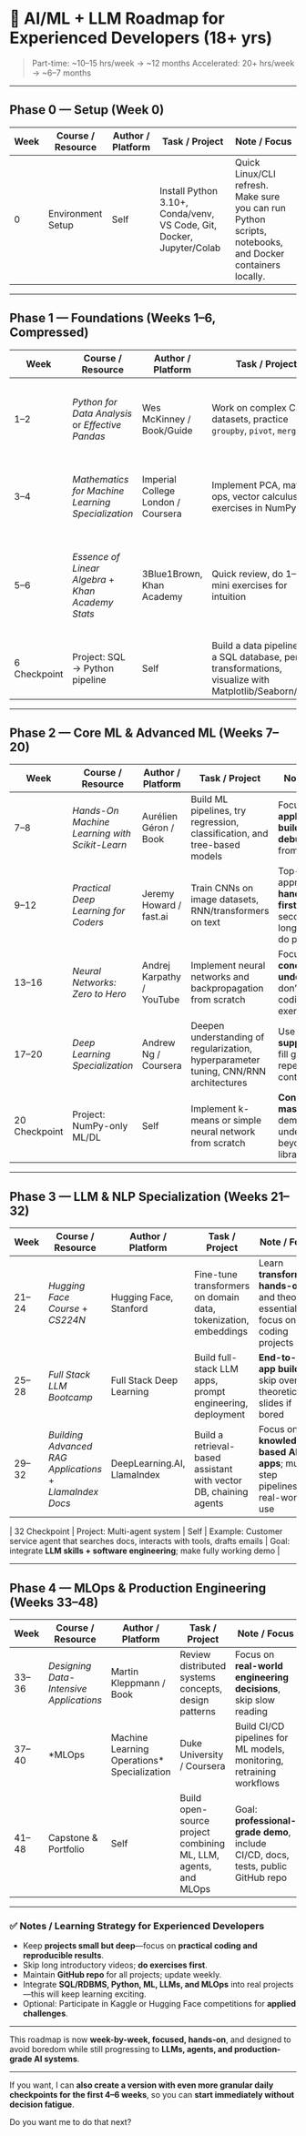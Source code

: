 # 🧠 AI/ML + LLM Roadmap for Experienced Developers (18+ yrs)

> Part-time: \~10–15 hrs/week → \~12 months
> Accelerated: 20+ hrs/week → \~6–7 months

---

## **Phase 0 — Setup (Week 0)**

| Week | Course / Resource | Author / Platform | Task / Project                                                        | Note / Focus                                                                                             |
| ---- | ----------------- | ----------------- | --------------------------------------------------------------------- | -------------------------------------------------------------------------------------------------------- |
| 0    | Environment Setup | Self              | Install Python 3.10+, Conda/venv, VS Code, Git, Docker, Jupyter/Colab | Quick Linux/CLI refresh. Make sure you can run Python scripts, notebooks, and Docker containers locally. |

---

## **Phase 1 — Foundations (Weeks 1–6, Compressed)**

| Week         | Course / Resource                                  | Author / Platform                  | Task / Project                                                                                               | Note / Focus                                                                                    |
| ------------ | -------------------------------------------------- | ---------------------------------- | ------------------------------------------------------------------------------------------------------------ | ----------------------------------------------------------------------------------------------- |
| 1–2          | *Python for Data Analysis* or *Effective Pandas*   | Wes McKinney / Book/Guide          | Work on complex CSV datasets, practice `groupby`, `pivot`, `merge`                                           | Skip basic Python; focus on **data wrangling and vectorized operations**                        |
| 3–4          | *Mathematics for Machine Learning Specialization*  | Imperial College London / Coursera | Implement PCA, matrix ops, vector calculus exercises in NumPy                                                | Focus on **applied math**, skip repetitive basics, tie concepts directly to ML                  |
| 5–6          | *Essence of Linear Algebra* + *Khan Academy Stats* | 3Blue1Brown, Khan Academy          | Quick review, do 1–2 mini exercises for intuition                                                            | Focus on **geometric intuition**, understand **gradients, eigenvectors**, not exhaustive theory |
| 6 Checkpoint | Project: SQL → Python pipeline                     | Self                               | Build a data pipeline from a SQL database, perform transformations, visualize with Matplotlib/Seaborn/Plotly | Leverage your **RDBMS experience**; goal is fast practical wins                                 |

---

## **Phase 2 — Core ML & Advanced ML (Weeks 7–20)**

| Week          | Course / Resource                             | Author / Platform         | Task / Project                                                                       | Note / Focus                                                                           |
| ------------- | --------------------------------------------- | ------------------------- | ------------------------------------------------------------------------------------ | -------------------------------------------------------------------------------------- |
| 7–8           | *Hands-On Machine Learning with Scikit-Learn* | Aurélien Géron / Book     | Build ML pipelines, try regression, classification, and tree-based models            | Focus on **applied ML**, **build and debug models** from scratch                       |
| 9–12          | *Practical Deep Learning for Coders*          | Jeremy Howard / fast.ai   | Train CNNs on image datasets, RNN/transformers on text                               | Top-down approach: **hands-on first**, theory second. Avoid long lectures; do projects |
| 13–16         | *Neural Networks: Zero to Hero*               | Andrej Karpathy / YouTube | Implement neural networks and backpropagation from scratch                           | Focus on **conceptual understanding**, don’t skip coding exercises                     |
| 17–20         | *Deep Learning Specialization*                | Andrew Ng / Coursera      | Deepen understanding of regularization, hyperparameter tuning, CNN/RNN architectures | Use as **supplement** to fill gaps; skip repeated fast.ai content                      |
| 20 Checkpoint | Project: NumPy-only ML/DL                     | Self                      | Implement k-means or simple neural network from scratch                              | **Conceptual mastery**, demonstrate understanding beyond libraries                     |

---

## **Phase 3 — LLM & NLP Specialization (Weeks 21–32)**

| Week  | Course / Resource                                        | Author / Platform           | Task / Project                                                    | Note / Focus                                                                    |
| ----- | -------------------------------------------------------- | --------------------------- | ----------------------------------------------------------------- | ------------------------------------------------------------------------------- |
| 21–24 | *Hugging Face Course* + *CS224N*                         | Hugging Face, Stanford      | Fine-tune transformers on domain data, tokenization, embeddings   | Learn **transformers hands-on** and theory essentials, focus on coding projects |
| 25–28 | *Full Stack LLM Bootcamp*                                | Full Stack Deep Learning    | Build full-stack LLM apps, prompt engineering, deployment         | **End-to-end app building**; skip overly theoretical slides if bored            |
| 29–32 | *Building Advanced RAG Applications* + *LlamaIndex Docs* | DeepLearning.AI, LlamaIndex | Build a retrieval-based assistant with vector DB, chaining agents | Focus on **knowledge-based AI apps**; multi-step pipelines, real-world use      |

\| 32 Checkpoint | Project: Multi-agent system | Self | Example: Customer service agent that searches docs, interacts with tools, drafts emails | Goal: integrate **LLM skills + software engineering**; make fully working demo |

---

## **Phase 4 — MLOps & Production Engineering (Weeks 33–48)**

| Week  | Course / Resource                       | Author / Platform                            | Task / Project                                                 | Note / Focus                                                                      |                                                                  |
| ----- | --------------------------------------- | -------------------------------------------- | -------------------------------------------------------------- | --------------------------------------------------------------------------------- | ---------------------------------------------------------------- |
| 33–36 | *Designing Data-Intensive Applications* | Martin Kleppmann / Book                      | Review distributed systems concepts, design patterns           | Focus on **real-world engineering decisions**, skip slow reading                  |                                                                  |
| 37–40 | \*MLOps                                 | Machine Learning Operations\* Specialization | Duke University / Coursera                                     | Build CI/CD pipelines for ML models, monitoring, retraining workflows             | Focus on **production-ready ML**, hands-on exercises over slides |
| 41–48 | Capstone & Portfolio                    | Self                                         | Build open-source project combining ML, LLM, agents, and MLOps | Goal: **professional-grade demo**, include CI/CD, docs, tests, public GitHub repo |                                                                  |

---

### ✅ **Notes / Learning Strategy for Experienced Developers**

* Keep **projects small but deep**—focus on **practical coding and reproducible results**.
* Skip long introductory videos; **do exercises first**.
* Maintain **GitHub repo** for all projects; update weekly.
* Integrate **SQL/RDBMS, Python, ML, LLMs, and MLOps** into real projects—this will keep learning exciting.
* Optional: Participate in Kaggle or Hugging Face competitions for **applied challenges**.

---

This roadmap is now **week-by-week, focused, hands-on**, and designed to avoid boredom while still progressing to **LLMs, agents, and production-grade AI systems**.

---

If you want, I can **also create a version with even more granular daily checkpoints for the first 4–6 weeks**, so you can **start immediately without decision fatigue**.

Do you want me to do that next?

